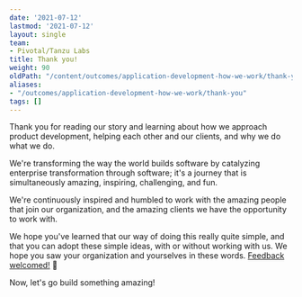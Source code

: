 ```yaml
---
date: '2021-07-12'
lastmod: '2021-07-12'
layout: single
team:
- Pivotal/Tanzu Labs
title: Thank you!
weight: 90
oldPath: "/content/outcomes/application-development-how-we-work/thank-you.md"
aliases:
- "/outcomes/application-development-how-we-work/thank-you"
tags: []
---
```


Thank you for reading our story and learning about how we approach product development, helping each other and our clients, and why we do what we do.

We're transforming the way the world builds software by catalyzing enterprise transformation through software; it's a journey that is simultaneously amazing, inspiring, challenging, and fun.

We're continuously inspired and humbled to work with the amazing people that join our organization, and the amazing clients we have the opportunity to work with.

We hope you've learned that our way of doing this really quite simple, and that you can adopt these simple ideas, with or without working with us. We hope you saw your organization and yourselves in these words. [Feedback welcomed!](https://github.com/joemoore/tanzu-dev-portal/issues) 🔬

Now, let's go build something amazing!